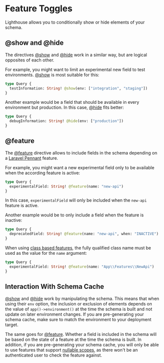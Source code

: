 # Feature Toggles

Lighthouse allows you to conditionally show or hide elements of your schema.

## @show and @hide

The directives [@show](../api-reference/directives.md#show) and [@hide](../api-reference/directives.md#hide)
work in a similar way, but are logical opposites of each other.

For example, you might want to limit an experimental new field to test environments.
[@show](../api-reference/directives.md#show) is most suitable for this:

```graphql
type Query {
  testInformation: String! @show(env: ["integration", "staging"])
}
```

Another example would be a field that should be available in every environment but production.
In this case, [@hide](../api-reference/directives.md#hide) fits better:

```graphql
type Query {
  debugInformation: String! @hide(env: ["production"])
}
```

## @feature

The [@feature](../api-reference/directives.md#feature) directive allows to include fields in the schema depending
on a [Laravel Pennant](https://laravel.com/docs/pennant) feature.

For example, you might want a new experimental field only to be available when the according feature is active:

```graphql
type Query {
  experimentalField: String! @feature(name: "new-api")
}
```

In this case, `experimentalField` will only be included when the `new-api` feature is active. 

Another example would be to only include a field when the feature is inactive:

```graphql
type Query {
  deprecatedField: String! @feature(name: "new-api", when: "INACTIVE")
}
```

When using [class based features](https://laravel.com/docs/pennant#class-based-features), 
the fully qualified class name must be used as the value for the `name` argument:

```graphql
type Query {
  experimentalField: String! @feature(name: "App\\Features\\NewApi")
}
```

## Interaction With Schema Cache

[@show](../api-reference/directives.md#show) and [@hide](../api-reference/directives.md#hide) work by manipulating the schema.
This means that when using their `env` option, the inclusion or exclusion of elements depends on the value
of `app()->environment()` at the time the schema is built and not update on later environment changes.
If you are pre-generating your schema cache, make sure to match the environment to your deployment target.

The same goes for [@feature](../api-reference/directives.md#feature). Whether a field is included in the schema will be
based on the state of a feature at the time the schema is built. In addition, if you are pre-generating your schema cache, 
you will only be able to use features that support [nullable scopes](https://laravel.com/docs/pennant#nullable-scope), 
as there won't be an authenticated user to check the feature against.
